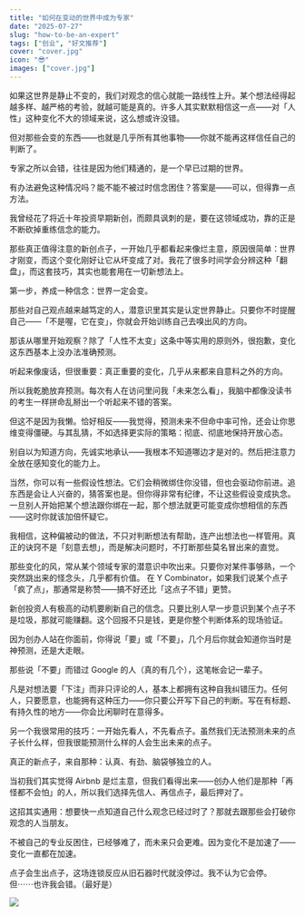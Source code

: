 ```yaml
---
title: "如何在变动的世界中成为专家"
date: "2025-07-27"
slug: "how-to-be-an-expert"
tags: ["创业", "好文推荐"]
cover: "cover.jpg"
icon: "😎"
images: ["cover.jpg"]
---
```

如果这世界是静止不变的，我们对观念的信心就能一路线性上升。某个想法经得起越多样、越严格的考验，就越可能是真的。许多人其实默默相信这一点——对「人性」这种变化不大的领域来说，这么想或许没错。



但对那些会变的东西——也就是几乎所有其他事物——你就不能再这样信任自己的判断了。



专家之所以会错，往往是因为他们精通的，是一个早已过期的世界。



有办法避免这种情况吗？能不能不被过时信念困住？答案是——可以，但得靠一点方法。



我曾经花了将近十年投资早期新创，而颇具讽刺的是，要在这领域成功，靠的正是不断砍掉重练信念的能力。



那些真正值得注意的新创点子，一开始几乎都看起来像烂主意，原因很简单：世界才刚变，而这个变化刚好让它从坏变成了对。我花了很多时间学会分辨这种「翻盘」，而这套技巧，其实也能套用在一切新想法上。



第一步，养成一种信念：世界一定会变。



那些对自己观点越来越笃定的人，潜意识里其实是认定世界静止。只要你不时提醒自己——「不是喔，它在变」，你就会开始训练自己去嗅出风的方向。



那该从哪里开始观察？除了「人性不太变」这条中等实用的原则外，很抱歉，变化这东西基本上没办法准确预测。



听起来像废话，但很重要：真正重要的变化，几乎从来都来自意料之外的方向。



所以我乾脆放弃预测。每次有人在访问里问我「未来怎么看」，我脑中都像没读书的考生一样拼命乱掰出一个听起来不错的答案。



但这不是因为我懒。恰好相反——我觉得，预测未来不但命中率可怜，还会让你思维变得僵硬。与其乱猜，不如选择更实际的策略：彻底、彻底地保持开放心态。



别自以为知道方向，先诚实地承认——我根本不知道哪边才是对的。然后把注意力全放在感知变化的能力上。



当然，你可以有一些假设性想法。它们会稍微绑住你没错，但也会驱动你前进。追东西是会让人兴奋的，猜答案也是。但你得非常有纪律，不让这些假设变成执念。
一旦别人开始把某个想法跟你绑在一起，那个想法就更可能变成你想相信的东西——这时你就该加倍怀疑它。



我相信，这种偏被动的做法，不只对判断想法有帮助，连产出想法也一样管用。真正的诀窍不是「刻意去想」，而是解决问题时，不打断那些莫名冒出来的直觉。



那些变化的风，常从某个领域专家的潜意识中吹出来。只要你对某件事够熟，一个突然跳出来的怪念头，几乎都有价值。
在 Y Combinator，如果我们说某个点子「疯了点」，那通常是称赞——搞不好还比「这点子不错」更赞。



新创投资人有极高的动机要刷新自己的信念。只要比别人早一步意识到某个点子不是垃圾，那就可能赚翻。这个回报不只是钱，更是你整个判断体系的现场验证。



因为创办人站在你面前，你得说「要」或「不要」，几个月后你就会知道你当时是神预测，还是大走眼。



那些说「不要」而错过 Google 的人（真的有几个），这笔帐会记一辈子。



凡是对想法要「下注」而非只评论的人，基本上都拥有这种自我纠错压力。任何人，只要愿意，也能拥有这种压力——你只要公开写下自己的判断。写在有标题、有持久性的地方——你会比闲聊时在意得多。



另一个我很常用的技巧：一开始先看人，不先看点子。虽然我们无法预测未来的点子长什么样，但我很能预测什么样的人会生出未来的点子。



真正的新点子，来自那种：认真、有劲、脑袋够独立的人。



当初我们其实觉得 Airbnb 是烂主意，但我们看得出来——创办人他们是那种「再怪都不会怕」的人，所以我们选择先信人、再信点子，最后押对了。



这招其实通用：想要快一点知道自己什么观念已经过时了？那就去跟那些会打破你观念的人当朋友。



不被自己的专业反困住，已经够难了，而未来只会更难。因为变化不是加速了——变化一直都在加速。



点子会生出点子，这场连锁反应从旧石器时代就没停过。我不认为它会停。
但⋯⋯也许我会错。（最好是）




![](https://prod-files-secure.s3.us-west-2.amazonaws.com/112d0858-5090-4d34-a606-b75eb8d65fd2/46476355-9cf3-4e99-9b7a-3531bc426380/1000202064.png?X-Amz-Algorithm=AWS4-HMAC-SHA256&X-Amz-Content-Sha256=UNSIGNED-PAYLOAD&X-Amz-Credential=ASIAZI2LB466ZUE5OFNU%2F20250926%2Fus-west-2%2Fs3%2Faws4_request&X-Amz-Date=20250926T084116Z&X-Amz-Expires=3600&X-Amz-Security-Token=IQoJb3JpZ2luX2VjEAEaCXVzLXdlc3QtMiJIMEYCIQCacJ1fwE0QdkEU8pkv0D2a17Ct0BhrZNIugqQFq3u8uQIhAO5HZnuMmoszLjr2PyrLc3DkruSeqqDiXGpwTj%2BfQ3GzKogECIr%2F%2F%2F%2F%2F%2F%2F%2F%2F%2FwEQABoMNjM3NDIzMTgzODA1IgwE1TSCqC9w9REw%2FYgq3APAVJoDi2eok1zdvw9%2FPbS7%2BXaPbPk35mzgPAdzmUgRXdumIwgKhUuiPxrzYb12T%2Fy85vjVcWU%2F3WvR0dp35h4I%2BIOV4rxN11Z7jN3%2BexeQcfU8qMEXkJLzNDKhAd8dV05lu3xbvbvXMd54neBoFTvgxvhYNNpLAaJETROSruOxOpuqjfzW1ejrr%2FaZBpfKRTP5JF4K8Y8n0EJ1EEA%2BJh58vmopY673k4bBEwZ0YwKswDxWIneyQgp8sL4Ix4U5mPHnNr1deckvCGhNPNJ3wMgYC9Ydx78puq8cT5WxjB0MLM5xJ5iOyVwYS8fza7vY5SeGFoMO%2F6lmh%2F9UsEQYLQy9xgG0rHyf1qwER9HYpfQMNYcxNgIIQ6pA3x8u%2B%2BfHlP9Lg2F7NaBg4dxAH0%2BRFAFmn8vlBozpgmhPAROqIeLBKiOECum63S3gbrltjbqH284fBnFYeJrOGSn%2Bfs%2FqwvLIeatXLYO%2B9PQbsTh%2FO2H8Lv3MsbAI4IJgaZYmKp2mXsJUjfd1UmJ8jt9ZJmNU%2BBVDP%2BvU0sRl54FbXrID47BBRdSEMTmIN6h7aLOrrXz%2FVN%2Fxd6dX8chETpNjaUn9cdBGDmh7jMK1yRcN10i19%2F%2BjDPXc7RrSfHvSch0mpzDeoNnGBjqkAX%2FZRdfFIdGgmsGPV9O41BIwrtsn%2FAt6kkV%2F8VG011yGt4SH5KJdmzEijXjEvJ9gvphc9RAa%2FM8p5kt1oiP73QTO8lbTqmufJEqk4x2a%2BGwOciC46CkKcSeF%2FmyrxexOxP03Nce4qiSUhAJZFAdR5%2B9z09hUNxxQ3HdD9zvpKiBlScf9VJvgMyXtZz%2FOF%2FaV76NRAZcsS6wB2EmT4myqAcoIrdfg&X-Amz-Signature=c19aed8493c6d111771436aacf246990fdb132dfa8e04814062adb4955e80c5e&X-Amz-SignedHeaders=host&x-amz-checksum-mode=ENABLED&x-id=GetObject)

